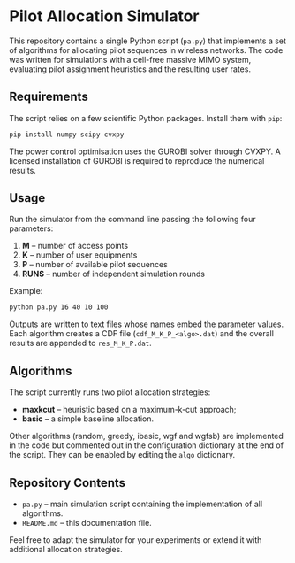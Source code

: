 # Pilot Allocation Simulator

This repository contains a single Python script (`pa.py`) that implements a set of algorithms for allocating pilot sequences in wireless networks. The code was written for simulations with a cell-free massive MIMO system, evaluating pilot assignment heuristics and the resulting user rates.

## Requirements

The script relies on a few scientific Python packages. Install them with `pip`:

```bash
pip install numpy scipy cvxpy
```

The power control optimisation uses the GUROBI solver through CVXPY. A licensed installation of GUROBI is required to reproduce the numerical results.

## Usage

Run the simulator from the command line passing the following four parameters:

1. **M** – number of access points
2. **K** – number of user equipments
3. **P** – number of available pilot sequences
4. **RUNS** – number of independent simulation rounds

Example:

```bash
python pa.py 16 40 10 100
```

Outputs are written to text files whose names embed the parameter values. Each algorithm creates a CDF file (`cdf_M_K_P_<algo>.dat`) and the overall results are appended to `res_M_K_P.dat`.

## Algorithms

The script currently runs two pilot allocation strategies:

- **maxkcut** – heuristic based on a maximum-k-cut approach;
- **basic** – a simple baseline allocation.

Other algorithms (random, greedy, ibasic, wgf and wgfsb) are implemented in the code but commented out in the configuration dictionary at the end of the script. They can be enabled by editing the `algo` dictionary.

## Repository Contents

- `pa.py` – main simulation script containing the implementation of all algorithms.
- `README.md` – this documentation file.

Feel free to adapt the simulator for your experiments or extend it with additional allocation strategies.
